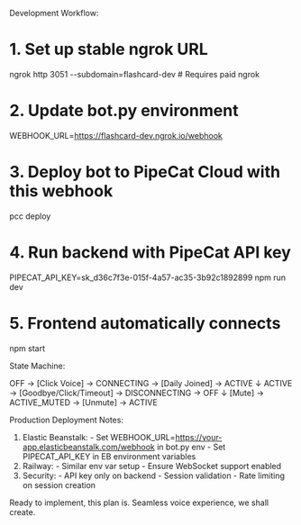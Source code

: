 
  Development Workflow:

  # 1. Set up stable ngrok URL
  ngrok http 3051 --subdomain=flashcard-dev  # Requires paid ngrok

  # 2. Update bot.py environment
  WEBHOOK_URL=https://flashcard-dev.ngrok.io/webhook

  # 3. Deploy bot to PipeCat Cloud with this webhook
  pcc deploy

  # 4. Run backend with PipeCat API key
  PIPECAT_API_KEY=sk_d36c7f3e-015f-4a57-ac35-3b92c1892899 npm run dev

  # 5. Frontend automatically connects
  npm start

  State Machine:

  OFF → [Click Voice] → CONNECTING → [Daily Joined] → ACTIVE
                                         ↓
  ACTIVE → [Goodbye/Click/Timeout] → DISCONNECTING → OFF
     ↓
  [Mute] → ACTIVE_MUTED → [Unmute] → ACTIVE

  Production Deployment Notes:

  1. Elastic Beanstalk:
    - Set WEBHOOK_URL=https://your-app.elasticbeanstalk.com/webhook in bot.py env
    - Set PIPECAT_API_KEY in EB environment variables
  2. Railway:
    - Similar env var setup
    - Ensure WebSocket support enabled
  3. Security:
    - API key only on backend
    - Session validation
    - Rate limiting on session creation

  Ready to implement, this plan is. Seamless voice experience, we shall create.

